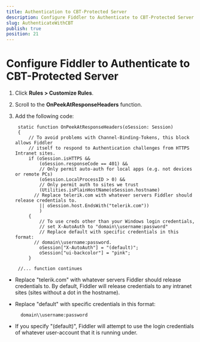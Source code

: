 ```yaml
---
title: Authentication to CBT-Protected Server
description: Configure Fiddler to Authenticate to CBT-Protected Server
slug: AuthenticateWithCBT
publish: true
position: 21
---
```


Configure Fiddler to Authenticate to CBT-Protected Server
=========================================================

1. Click **Rules > Customize Rules**.

2. Scroll to the **OnPeekAtResponseHeaders** function.

3. Add the following code:

		static function OnPeekAtResponseHeaders(oSession: Session) 
		{         
			// To avoid problems with Channel-Binding-Tokens, this block allows Fiddler 
			// itself to respond to Authentication challenges from HTTPS Intranet sites. 
			if (oSession.isHTTPS && 
				(oSession.responseCode == 401) && 
				// Only permit auto-auth for local apps (e.g. not devices or remote PCs) 
				(oSession.LocalProcessID > 0) && 
				// Only permit auth to sites we trust 
				(Utilities.isPlainHostName(oSession.hostname) 
              // Replace telerik.com with whatever servers Fiddler should release credentials to.
				|| oSession.host.EndsWith("telerik.com"))  
				) 
			{ 
				// To use creds other than your Windows login credentials, 
				// set X-AutoAuth to "domain\\username:password" 
				// Replace default with specific credentials in this format:
              // domain\\username:password. 
				oSession["X-AutoAuth"] = "(default)";    
				oSession["ui-backcolor"] = "pink"; 
			} 

		//... function continues

 + Replace "telerik.com" with whatever servers Fiddler should release credentials to. By default, Fiddler will release credentials to any intranet sites (sites without a dot in the hostname).
 
 + Replace "default" with specific credentials in this format:

		 domain\\username:password

 + If you specify "(default)", Fiddler will attempt to use the login credentials of whatever user-account that it is running under.
